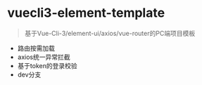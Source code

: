 
# vuecli3-element-template

> 基于Vue-Cli-3/element-ui/axios/vue-router的PC端项目模板


- 路由按需加载
- axios统一异常拦截
- 基于token的登录校验
- dev分支